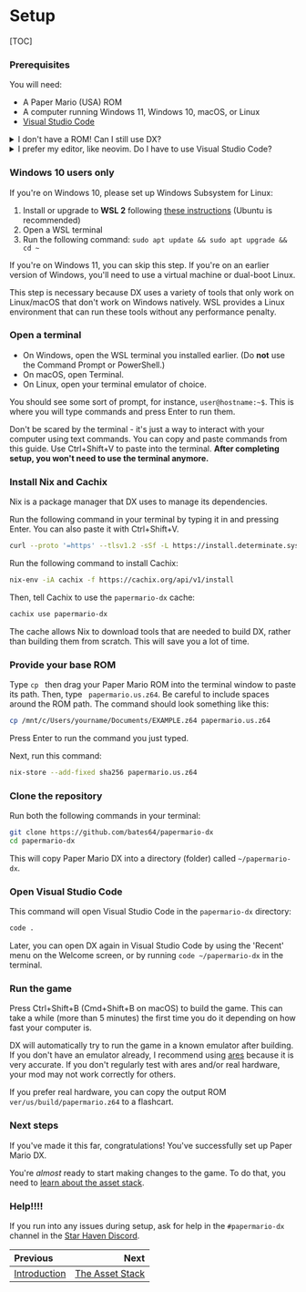 # Setup

[TOC]

### Prerequisites

You will need:

- A Paper Mario (USA) ROM
- A computer running Windows 11, Windows 10, macOS, or Linux
- [Visual Studio Code](https://code.visualstudio.com/Download)

<details>
    <summary>I don't have a ROM! Can I still use DX?</summary>
    <p>
        You must own a copy of Paper Mario (USA) to use DX. The European and Japanese versions of the game are not currently supported.
    </p>
    <p>
        There are a variety of tools you can use to dump a backup from your own cartridge or Virtual Console copy.
        If you do have a clean NTSC-U ROM, but it is in another format, <a href="https://hack64.net/tools/swapper.php">convert it to z64</a>.
    </p>
</details>

<details>
    <summary>I prefer my editor, like neovim. Do I have to use Visual Studio Code?</summary>
    <p>
        This guide assumes you are using Visual Studio Code.
        If you are using another editor, you will need to be smart enough to adapt the instructions to your editor.
    </p>
    <p>
        To build the game in the terminal, enter a <code>nix-shell</code> then do <code>./run</code>.
    </p>
</details>

### Windows 10 users only

If you're on Windows 10, please set up Windows Subsystem for Linux:

1. Install or upgrade to **WSL 2** following [these instructions](https://aka.ms/wsl2-install) (Ubuntu is recommended)
2. Open a WSL terminal
3. Run the following command: `sudo apt update && sudo apt upgrade && cd ~`

If you're on Windows 11, you can skip this step. If you're on an earlier version of Windows, you'll need to use a virtual machine or dual-boot Linux.

This step is necessary because DX uses a variety of tools that only work on Linux/macOS that don't work on Windows natively. WSL provides a Linux environment that can run these tools without any performance penalty.

### Open a terminal

- On Windows, open the WSL terminal you installed earlier. (Do **not** use the Command Prompt or PowerShell.)
- On macOS, open Terminal.
- On Linux, open your terminal emulator of choice.

You should see some sort of prompt, for instance, `user@hostname:~$`. This is where you will type commands and press Enter to run them.

Don't be scared by the terminal - it's just a way to interact with your computer using text commands. You can copy and paste commands from this guide. Use Ctrl+Shift+V to paste into the terminal. **After completing setup, you won't need to use the terminal anymore.**

### Install Nix and Cachix

Nix is a package manager that DX uses to manage its dependencies.

Run the following command in your terminal by typing it in and pressing Enter. You can also paste it with Ctrl+Shift+V.

```sh
curl --proto '=https' --tlsv1.2 -sSf -L https://install.determinate.systems/nix | sh -s -- install --determinate
```

Run the following command to install Cachix:

```sh
nix-env -iA cachix -f https://cachix.org/api/v1/install
```

Then, tell Cachix to use the `papermario-dx` cache:

```sh
cachix use papermario-dx
```

The cache allows Nix to download tools that are needed to build DX, rather than building them from scratch. This will save you a lot of time.

### Provide your base ROM

Type `cp ` then drag your Paper Mario ROM into the terminal window to paste its path. Then, type ` papermario.us.z64`. Be careful to include spaces around the ROM path. The command should look something like this:

```sh
cp /mnt/c/Users/yourname/Documents/EXAMPLE.z64 papermario.us.z64
```

Press Enter to run the command you just typed.

Next, run this command:

```sh
nix-store --add-fixed sha256 papermario.us.z64
```

### Clone the repository

Run both the following commands in your terminal:

```sh
git clone https://github.com/bates64/papermario-dx
cd papermario-dx
```

This will copy Paper Mario DX into a directory (folder) called `~/papermario-dx`.

### Open Visual Studio Code

This command will open Visual Studio Code in the `papermario-dx` directory:

```sh
code .
```

Later, you can open DX again in Visual Studio Code by using the 'Recent' menu on the Welcome screen, or by running `code ~/papermario-dx` in the terminal.

### Run the game

Press Ctrl+Shift+B (Cmd+Shift+B on macOS) to build the game. This can take a while (more than 5 minutes) the first time you do it depending on how fast your computer is.

DX will automatically try to run the game in a known emulator after building. If you don't have an emulator already, I recommend using [ares](https://ares-emu.net) because it is very accurate. If you don't regularly test with ares and/or real hardware, your mod may not work correctly for others.

If you prefer real hardware, you can copy the output ROM `ver/us/build/papermario.z64` to a flashcart.

### Next steps

If you've made it this far, congratulations! You've successfully set up Paper Mario DX.

You're _almost_ ready to start making changes to the game. To do that, you need to [learn about the asset stack](manual/assets.md).

### Help!!!!

If you run into any issues during setup, ask for help in the `#papermario-dx` channel in the [Star Haven Discord](https://discord.gg/star-haven).

<div class="section_buttons">

| Previous | Next |
|:---------|-----:|
|[Introduction](manual/introduction.md)|[The Asset Stack](manual/assets.md)|

</div>
